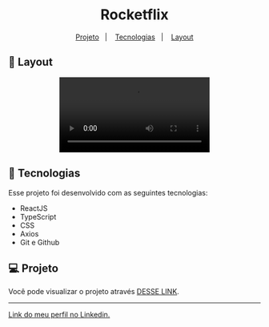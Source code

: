 <h1 align="center"> Rocketflix </h1>

<p align="center">
  <a href="#-projeto">Projeto</a>&nbsp;&nbsp;&nbsp;|&nbsp;&nbsp;&nbsp;
  <a href="#-tecnologias">Tecnologias</a>&nbsp;&nbsp;&nbsp;|&nbsp;&nbsp;&nbsp;
  <a href="#-layout">Layout</a>
</p>

## 🔖 Layout

<p align="center">
  <video src="https://user-images.githubusercontent.com/111329429/226245326-58319d51-f221-46c5-a338-757d1981cef4.mp4">
</p>

## 🚀 Tecnologias

Esse projeto foi desenvolvido com as seguintes tecnologias:

- ReactJS
- TypeScript
- CSS
- Axios
- Git e Github

## 💻 Projeto

Você pode visualizar o projeto através [DESSE LINK](https://rocketflix-app.netlify.app/).

---

[Link do meu perfil no Linkedin.](https://www.linkedin.com/in/felipe-moises-4a1b58248/)
